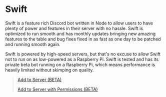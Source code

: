 # Swift

Swift is a feature rich Discord bot written in Node to allow users to have plenty of power and features in their server with no hassle. Swift is optimized to run smooth and has monthly updates bringing new amazing features to the table and bug fixes fixed in as fast as one day to be patched and running smooth again.

Swift is powered by high-speed servers, but that's no excuse to allow Swift not to run on as low-powered as a Raspberry Pi. Swift is tested and has its private beta bot running on a Raspberry Pi, which means performance is heavily limited without skimping on quality.

> [Add to Server (BETA)](https://discord.com/api/oauth2/authorize?client_id=595012007544225792&permissions=2048&scope=bot)
>
> [Add to Server with Permissions (BETA)](https://discord.com/api/oauth2/authorize?client_id=595012007544225792&permissions=10246&scope=bot)
